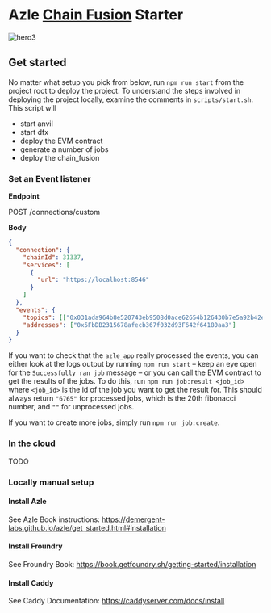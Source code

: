 # Azle [Chain Fusion](https://internetcomputer.org/chainfusion) Starter

![hero3](https://github.com/letmejustputthishere/chain-fusion-starter/assets/32162112/e787cf9c-0bfc-4ce3-8211-8df61cf06a0b)

## Get started

No matter what setup you pick from below, run `npm run start` from the project root to deploy the project. To understand the steps involved in deploying the project locally, examine the comments in `scripts/start.sh`. This script will

- start anvil
- start dfx
- deploy the EVM contract
- generate a number of jobs
- deploy the chain_fusion

### Set an Event listener

**Endpoint**

POST /connections/custom

**Body**

```json
{
  "connection": {
    "chainId": 31337,
    "services": [
      {
        "url": "https://localhost:8546"
      }
    ]
  },
  "events": {
    "topics": [["0x031ada964b8e520743eb9508d0ace62654b126430b7e5a92b42e78eebb61602e"]],
    "addresses": ["0x5FbDB2315678afecb367f032d93F642f64180aa3"]
  }
}
```

If you want to check that the `azle_app` really processed the events, you can either look at the logs output by running `npm run start` – keep an eye open for the `Successfully ran job` message – or you can call the EVM contract to get the results of the jobs.
To do this, run `npm run job:result <job_id>` where `<job_id>` is the id of the job you want to get the result for. This should always return `"6765"` for processed jobs, which is the 20th fibonacci number, and `""` for unprocessed jobs.

If you want to create more jobs, simply run `npm run job:create`.

### In the cloud

TODO

### Locally manual setup

#### Install Azle

See Azle Book instructions: https://demergent-labs.github.io/azle/get_started.html#installation

#### Install Froundry

See Froundry Book: https://book.getfoundry.sh/getting-started/installation

#### Install Caddy

See Caddy Documentation: https://caddyserver.com/docs/install
